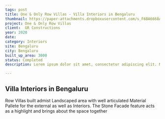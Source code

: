 ```yaml
---
tags: post
title: One & Only Row Villas - Villa Interiors in Bengaluru
thumbnail: https://paper-attachments.dropboxusercontent.com/s_F6BA6668A4CF606D04C2B2CA3C4616DF7021F5EF56AA527DC9F35252A71BA208_1729260746180_IMG_8855.jpg
project: One & Only Row Villas
client:  GR Constructions
year: 2020
date:
category: Interiors 
site: Bengaluru
city: Bengaluru
built_up_area: 3000
status: Completed
description: Lorem ipsum dolor sit amet, consectetur adipiscing elit. Nullam ultricies interdum tortor, sit amet gravida ipsum fermentum ut. Aenean sagittis metus justo, at vestibulum elit malesuada a. Suspendisse dictum, sapien eu tincidunt convallis, elit urna rhoncus leo, ac fermentum lorem libero in magna. Integer scelerisque odio et convallis faucibus.

---
```


## Villa Interiors in Bengaluru

Row Villas built admist Landscaped area with well articulated Material Pallete for the external as well as
Interiors. The Stone Facade feature acts as a highlight and brings about the space together

